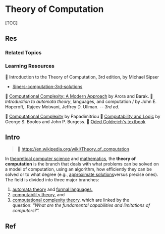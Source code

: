# Theory of Computation

[TOC]



## Res
### Related Topics


### Learning Resources
📖 Introduction to the Theory of Computation, 3rd edition, by Michael Sipser
- [Sipers-computation-3rd-solutions](https://github.com/gaurangsaini/sipser-computation-3rd-solutions)

📖 [Computational Complexity: A Modern Approach](http://www.cs.princeton.edu/theory/complexity/) by Arora and Barak.
📖 _Introduction to automata theory_, languages, and computation / by John E. Hopcroft,. Rajeev Motwani, Jeffrey D. Ullman. -- _3rd ed_.

📖 [Computational Complexity](http://rads.stackoverflow.com/amzn/click/0201530821) by Papadimitriou
📖 [Computability and Logic](https://www.cambridge.org/core/books/computability-and-logic/440B4178B7CBF1C241694233716AB271) by George S. Boolos and John P. Burgess.
📖 [Oded Goldreich's textbook](http://rads.stackoverflow.com/amzn/click/052188473X)



## Intro
> 🔗 https://en.wikipedia.org/wiki/Theory_of_computation

In [theoretical computer science](https://en.wikipedia.org/wiki/Theoretical_computer_science "Theoretical computer science") and [mathematics](https://en.wikipedia.org/wiki/Mathematics "Mathematics"), the **theory of computation** is the branch that deals with what problems can be solved on a model of computation, using an algorithm, how efficiently they can be solved or to what degree (e.g., [approximate solutions](https://en.wikipedia.org/wiki/Approximation_algorithms "Approximation algorithms")versus precise ones). The field is divided into three major branches:
1. [automata theory](https://en.wikipedia.org/wiki/Automata_theory "Automata theory") and [formal languages](https://en.wikipedia.org/wiki/Formal_language "Formal language"),
2. [computability theory](https://en.wikipedia.org/wiki/Computability_theory "Computability theory"), and
3. [computational complexity theory](https://en.wikipedia.org/wiki/Computational_complexity_theory "Computational complexity theory"), which are linked by the question: _"What are the fundamental capabilities and limitations of computers?"._



## Ref
[计算机专业学计算理论基础的意义？ - 知乎]: https://www.zhihu.com/question/27306122
[计算理论重点——Theory of Computation]: https://blog.csdn.net/abcjennifer/article/details/8494019
[什么是可计算理论]: https://www.cnblogs.com/hjlweilong/p/13908517.html
[理论计算机科学浅涉：可计算性理论（一）]: http://niwatori.io/2018/01/13/computability-theory/

[Waht is the best text of computation theory /theory of computation | Stack Exchange]: https://cstheory.stackexchange.com/a/3527
